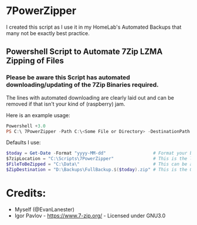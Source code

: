# 7PowerZipper

I created this script as I use it in my HomeLab's Automated Backups that many not be exactly best practice.

Powershell Script to Automate 7Zip LZMA Zipping of Files
-----

### Please be aware this Script has automated downloading/updating of the 7Zip Binaries required.
The lines with automated downloading are clearly laid out and can be removed if that isn't your kind of (raspberry) jam.

Here is an example usage:

```powershell
Powershell +3.0
PS C:\ 7PowerZipper -Path C:\<Some File or Directory> -DestinationPath C:\<Some File.zip>
```

Defaults I use:
```Powershell
$today = Get-Date -Format "yyyy-MM-dd"                  # Format your backups with a nice sortable date.
$7zipLocation = "C:\Scripts\7PowerZipper"               # This is the location for your 7zip Files.
$FileToBeZipped = "C:\Data\"                            # This can be a Directory or a Single File
$ZipDestination = "D:\Backups\FullBackup.$($today).zip" # This is the Output File I date my Backups.
```

# Credits:
* Myself (@EvanLanester)
* Igor Pavlov - https://www.7-zip.org/ - Licensed under GNU3.0
